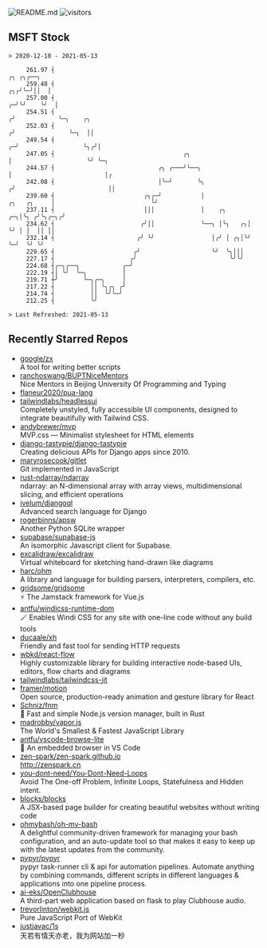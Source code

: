 ![README.md](https://github.com/Gerhut/Gerhut/workflows/README.md/badge.svg)
![visitors](https://visitors.vercel.app/Gerhut/Gerhut?token=8cf69d1f6813d272ef062726b6070c9be4ff72038cfe5a7ded7384a8da65d866)

## MSFT Stock

```
> 2020-12-18 - 2021-05-13

     261.97 ┤                                                                               ╭╮ ╭╮╭──╮            
     259.48 ┤                                                                            ╭╮╭╯╰─╯││  │            
     257.00 ┤                                                                          ╭─╯╰╯    ╰╯  │            
     254.51 ┤                                                                         ╭╯            ╰─╮    ╭╮    
     252.03 ┤                                                                        ╭╯               ╰─╮  ││    
     249.54 ┤                                                                      ╭─╯                  ╰╮╭╯│    
     247.05 ┤                                    ╭╮                                │                     ╰╯ ╰─╮  
     244.57 ┤                             ╭╮ ╭───╯╰──╮                             │                          │╭ 
     242.08 ┤                             │╰─╯       ╰╮                           ╭╯                          ││ 
     239.60 ┤                         ╭╮╭─╯           │               ╭╮   ╭╮     │                           ╰╯ 
     237.11 ┤                         │││             │    ╭╮      ╭─╮│╰╮ ╭╯╰╮╭─╮╭╯                              
     234.62 ┤                        ╭╯││             ╰──╮ │╰╮   ╭╮│ ╰╯ │ │  ││ ││                               
     232.14 ┤                       ╭╯ ╰╯                │╭╯ │ ╭╮│╰╯    ╰─╯  ╰╯ ╰╯                               
     229.65 ┤                      ╭╯                    ╰╯  ╰╮│││                                               
     227.17 ┤                     ╭╯                          ╰╯╰╯                                               
     224.68 ┤╭─╮╭──╮            ╭─╯                                                                              
     222.19 ┤│ ╰╯  ╰─╮          │                                                                                
     219.71 ┼╯       ╰─╮╭─╮     │                                                                                
     217.22 ┤          ││ ╰╮╭╮ ╭╯                                                                                
     214.74 ┤          ││  ╰╯╰─╯                                                                                 
     212.25 ┤          ╰╯                                                                                        

> Last Refreshed: 2021-05-13
```

## Recently Starred Repos

- [google/zx](https://github.com/google/zx)  
  A tool for writing better scripts
- [ranchoswang/BUPTNiceMentors](https://github.com/ranchoswang/BUPTNiceMentors)  
  Nice Mentors in Beijing University Of Programming and Typing 
- [flaneur2020/pua-lang](https://github.com/flaneur2020/pua-lang)  
- [tailwindlabs/headlessui](https://github.com/tailwindlabs/headlessui)  
  Completely unstyled, fully accessible UI components, designed to integrate beautifully with Tailwind CSS.
- [andybrewer/mvp](https://github.com/andybrewer/mvp)  
  MVP.css — Minimalist stylesheet for HTML elements
- [django-tastypie/django-tastypie](https://github.com/django-tastypie/django-tastypie)  
  Creating delicious APIs for Django apps since 2010.
- [maryrosecook/gitlet](https://github.com/maryrosecook/gitlet)  
  Git implemented in JavaScript
- [rust-ndarray/ndarray](https://github.com/rust-ndarray/ndarray)  
  ndarray: an N-dimensional array with array views, multidimensional slicing, and efficient operations
- [ivelum/djangoql](https://github.com/ivelum/djangoql)  
  Advanced search language for Django
- [rogerbinns/apsw](https://github.com/rogerbinns/apsw)  
  Another Python SQLite wrapper
- [supabase/supabase-js](https://github.com/supabase/supabase-js)  
  An isomorphic Javascript client for Supabase.
- [excalidraw/excalidraw](https://github.com/excalidraw/excalidraw)  
  Virtual whiteboard for sketching hand-drawn like diagrams
- [harc/ohm](https://github.com/harc/ohm)  
  A library and language for building parsers, interpreters, compilers, etc.
- [gridsome/gridsome](https://github.com/gridsome/gridsome)  
  ⚡️ The Jamstack framework for Vue.js
- [antfu/windicss-runtime-dom](https://github.com/antfu/windicss-runtime-dom)  
  🪄 Enables Windi CSS for any site with one-line code without any build tools 
- [ducaale/xh](https://github.com/ducaale/xh)  
  Friendly and fast tool for sending HTTP requests
- [wbkd/react-flow](https://github.com/wbkd/react-flow)  
  Highly customizable library for building interactive node-based UIs, editors, flow charts and diagrams 
- [tailwindlabs/tailwindcss-jit](https://github.com/tailwindlabs/tailwindcss-jit)  
- [framer/motion](https://github.com/framer/motion)  
  Open source, production-ready animation and gesture library for React
- [Schniz/fnm](https://github.com/Schniz/fnm)  
  🚀 Fast and simple Node.js version manager, built in Rust
- [madrobby/vapor.js](https://github.com/madrobby/vapor.js)  
  The World's Smallest & Fastest JavaScript Library
- [antfu/vscode-browse-lite](https://github.com/antfu/vscode-browse-lite)  
  🚀 An embedded browser in VS Code
- [zen-spark/zen-spark.github.io](https://github.com/zen-spark/zen-spark.github.io)  
  http://zenspark.cn
- [you-dont-need/You-Dont-Need-Loops](https://github.com/you-dont-need/You-Dont-Need-Loops)  
  Avoid The One-off Problem, Infinite Loops, Statefulness and Hidden intent.
- [blocks/blocks](https://github.com/blocks/blocks)  
  A JSX-based page builder for creating beautiful websites without writing code
- [ohmybash/oh-my-bash](https://github.com/ohmybash/oh-my-bash)  
  A delightful community-driven framework for managing your bash configuration, and an auto-update tool so that makes it easy to keep up with the latest updates from the community.
- [pypyr/pypyr](https://github.com/pypyr/pypyr)  
  pypyr task-runner cli & api for automation pipelines. Automate anything by combining commands, different scripts in different languages & applications into one pipeline process.
- [ai-eks/OpenClubhouse](https://github.com/ai-eks/OpenClubhouse)  
  A third-part web application based on flask to play Clubhouse audio.
- [trevorlinton/webkit.js](https://github.com/trevorlinton/webkit.js)  
  Pure JavaScript Port of WebKit
- [justjavac/1s](https://github.com/justjavac/1s)  
  天若有情天亦老，我为网站加一秒
